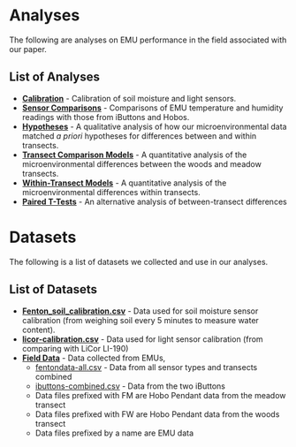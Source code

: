 # Analyses

The following are analyses on EMU performance in the field associated with our paper.

## List of Analyses
* **[Calibration](EMU-Analysis/Analyses/Calibration/Calibration.md)** - Calibration of soil moisture and light sensors.
* **[Sensor Comparisons](EMU-Analysis/Analyses/Fenton%20Hypotheses/Sensor-Comparison.md)** - Comparisons of EMU temperature and humidity readings with those from iButtons and Hobos.
* **[Hypotheses](EMU-Analysis/Analyses/Fenton%20Hypotheses/Fenton_Hypotheses.md)** - A qualitative analysis of how our microenvironmental data matched *a priori* hypotheses for differences between and within transects.
* **[Transect Comparison Models](EMU-Analysis/Analyses/Fenton%20Hypotheses/Transect_Comparison_Models.md)** - A quantitative analysis of the microenvironmental differences between the woods and meadow transects.
* **[Within-Transect Models](EMU-Analysis/Analyses/Fenton%20Hypotheses/Within-Transect_Models.md)** - A quantitative analysis of the microenvironmental differences within transects.
* **[Paired T-Tests](EMU-Analysis/Analyses/Fenton%20Hypotheses/Paired-T-tests.md)** - An alternative analysis of between-transect differences

# Datasets

The following is a list of datasets we collected and use in our analyses.

## List of Datasets
* **[Fenton_soil_calibration.csv](EMU-Analysis/Data/Fenton-soil/Fenton_soil_calibration.csv)** - Data used for soil moisture sensor calibration (from weighing soil every 5 minutes to measure water content).
* **[licor-calibration.csv](EMU-Analysis/Data/licor-calibration/licor-calibration.csv)** - Data used for light sensor calibration (from comparing with LiCor LI-190)
* **[Field Data](EMU-Analysis/Data/EMU-6-21)** - Data collected from EMUs, 
  * [fentondata-all.csv](Data/EMU-6-21/fentondata-all.csv) - Data from all sensor types and transects combined
  * [ibuttons-combined.csv](Data/EMU-6-21/ibuttons-combined.csv) - Data from the two iButtons
  * Data files prefixed with FM are Hobo Pendant data from the meadow transect
  * Data files prefixed with FW are Hobo Pendant data from the woods transect
  * Data files prefixed by a name are EMU data
